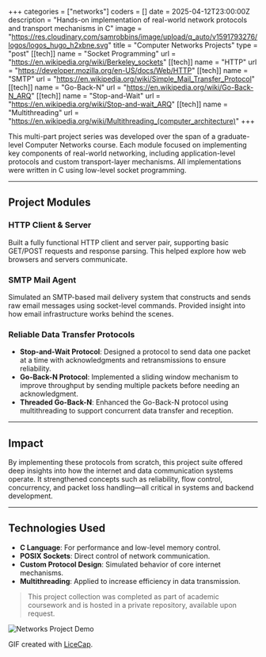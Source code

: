+++
categories = ["networks"]
coders = []
date = 2025-04-12T23:00:00Z
description = "Hands-on implementation of real-world network protocols and transport mechanisms in C"
image = "https://res.cloudinary.com/samrobbins/image/upload/q_auto/v1591793276/logos/logos_hugo_h2xbne.svg"
title = "Computer Networks Projects"
type = "post"
[[tech]]
name = "Socket Programming"
url = "https://en.wikipedia.org/wiki/Berkeley_sockets"
[[tech]]
name = "HTTP"
url = "https://developer.mozilla.org/en-US/docs/Web/HTTP"
[[tech]]
name = "SMTP"
url = "https://en.wikipedia.org/wiki/Simple_Mail_Transfer_Protocol"
[[tech]]
name = "Go-Back-N"
url = "https://en.wikipedia.org/wiki/Go-Back-N_ARQ"
[[tech]]
name = "Stop-and-Wait"
url = "https://en.wikipedia.org/wiki/Stop-and-wait_ARQ"
[[tech]]
name = "Multithreading"
url = "https://en.wikipedia.org/wiki/Multithreading_(computer_architecture)"
+++

This multi-part project series was developed over the span of a graduate-level Computer Networks course. Each module focused on implementing key components of real-world networking, including application-level protocols and custom transport-layer mechanisms. All implementations were written in C using low-level socket programming.

---

## Project Modules

### HTTP Client & Server
Built a fully functional HTTP client and server pair, supporting basic GET/POST requests and response parsing. This helped explore how web browsers and servers communicate.

### SMTP Mail Agent
Simulated an SMTP-based mail delivery system that constructs and sends raw email messages using socket-level commands. Provided insight into how email infrastructure works behind the scenes.

### Reliable Data Transfer Protocols

- **Stop-and-Wait Protocol**: Designed a protocol to send data one packet at a time with acknowledgments and retransmissions to ensure reliability.
- **Go-Back-N Protocol**: Implemented a sliding window mechanism to improve throughput by sending multiple packets before needing an acknowledgment.
- **Threaded Go-Back-N**: Enhanced the Go-Back-N protocol using multithreading to support concurrent data transfer and reception.

---

## Impact

By implementing these protocols from scratch, this project suite offered deep insights into how the internet and data communication systems operate. It strengthened concepts such as reliability, flow control, concurrency, and packet loss handling—all critical in systems and backend development.

---

## Technologies Used

- **C Language**: For performance and low-level memory control.
- **POSIX Sockets**: Direct control of network communication.
- **Custom Protocol Design**: Simulated behavior of core internet mechanisms.
- **Multithreading**: Applied to increase efficiency in data transmission.

> This project collection was completed as part of academic coursework and is hosted in a private repository, available upon request.

![Networks Project Demo](/images/acquire_game.gif)

GIF created with [LiceCap](http://www.cockos.com/licecap/).
